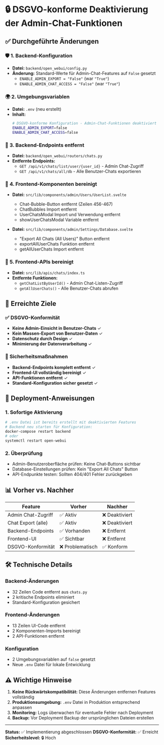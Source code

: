 # 🔒 DSGVO-konforme Deaktivierung der Admin-Chat-Funktionen

## ✅ **Durchgeführte Änderungen**

### 🛡️ **1. Backend-Konfiguration**
- **Datei:** `backend/open_webui/config.py`
- **Änderung:** Standard-Werte für Admin-Chat-Features auf `False` gesetzt
  - `ENABLE_ADMIN_EXPORT = "False"` (war `"True"`)
  - `ENABLE_ADMIN_CHAT_ACCESS = "False"` (war `"True"`)

### 🌍 **2. Umgebungsvariablen**
- **Datei:** `.env` (neu erstellt)
- **Inhalt:**
  ```bash
  # DSGVO-konforme Konfiguration - Admin-Chat-Funktionen deaktiviert
  ENABLE_ADMIN_EXPORT=false
  ENABLE_ADMIN_CHAT_ACCESS=false
  ```

### 🚫 **3. Backend-Endpoints entfernt**
- **Datei:** `backend/open_webui/routers/chats.py`
- **Entfernte Endpoints:**
  - `GET /api/v1/chats/list/user/{user_id}` - Admin Chat-Zugriff
  - `GET /api/v1/chats/all/db` - Alle Benutzer-Chats exportieren

### 🎨 **4. Frontend-Komponenten bereinigt**
- **Datei:** `src/lib/components/admin/Users/UserList.svelte`
  - Chat-Bubble-Button entfernt (Zeilen 456-467)
  - ChatBubbles Import entfernt
  - UserChatsModal Import und Verwendung entfernt
  - showUserChatsModal Variable entfernt

- **Datei:** `src/lib/components/admin/Settings/Database.svelte`
  - "Export All Chats (All Users)" Button entfernt
  - exportAllUserChats Funktion entfernt
  - getAllUserChats Import entfernt

### 🔗 **5. Frontend-APIs bereinigt**
- **Datei:** `src/lib/apis/chats/index.ts`
- **Entfernte Funktionen:**
  - `getChatListByUserId()` - Admin Chat-Listen-Zugriff
  - `getAllUserChats()` - Alle Benutzer-Chats abrufen

## 🎯 **Erreichte Ziele**

### ✅ **DSGVO-Konformität**
- **Keine Admin-Einsicht in Benutzer-Chats** ✓
- **Kein Massen-Export von Benutzer-Daten** ✓
- **Datenschutz durch Design** ✓
- **Minimierung der Datenverarbeitung** ✓

### 🔐 **Sicherheitsmaßnahmen**
- **Backend-Endpoints komplett entfernt** ✓
- **Frontend-UI vollständig bereinigt** ✓
- **API-Funktionen entfernt** ✓
- **Standard-Konfiguration sicher gesetzt** ✓

## 🚀 **Deployment-Anweisungen**

### 1. **Sofortige Aktivierung**
```bash
# .env Datei ist bereits erstellt mit deaktivierten Features
# Backend neu starten für Konfiguration:
docker-compose restart backend
# oder
systemctl restart open-webui
```

### 2. **Überprüfung**
- Admin-Benutzeroberfläche prüfen: Keine Chat-Buttons sichtbar
- Database-Einstellungen prüfen: Kein "Export All Chats" Button
- API-Endpunkte testen: Sollten 404/401 Fehler zurückgeben


## 📊 **Vorher vs. Nachher**

| Feature | Vorher | Nachher |
|---------|---------|---------|
| Admin Chat-Zugriff | ✅ Aktiv | ❌ Deaktiviert |
| Chat Export (alle) | ✅ Aktiv | ❌ Deaktiviert |
| Backend-Endpoints | ✅ Vorhanden | ❌ Entfernt |
| Frontend-UI | ✅ Sichtbar | ❌ Entfernt |
| DSGVO-Konformität | ❌ Problematisch | ✅ Konform |

## 🛠️ **Technische Details**

### Backend-Änderungen
- 32 Zeilen Code entfernt aus `chats.py`
- 2 kritische Endpoints eliminiert
- Standard-Konfiguration gesichert

### Frontend-Änderungen
- 13 Zeilen UI-Code entfernt
- 2 Komponenten-Imports bereinigt
- 2 API-Funktionen entfernt

### Konfiguration
- 2 Umgebungsvariablen auf `false` gesetzt
- Neue `.env` Datei für lokale Entwicklung

## ⚠️ **Wichtige Hinweise**

1. **Keine Rückwärtskompatibilität:** Diese Änderungen entfernen Features vollständig
2. **Produktionsumgebung:** `.env` Datei in Produktion entsprechend anpassen
3. **Monitoring:** Logs überwachen für eventuelle Fehler nach Deployment
4. **Backup:** Vor Deployment Backup der ursprünglichen Dateien erstellen


---
**Status:** ✅ Implementierung abgeschlossen
**DSGVO-Konformität:** ✅ Erreicht
**Sicherheitslevel:** 🔒 Hoch